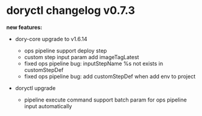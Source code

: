 # doryctl changelog v0.7.3

**new features:**

- dory-core upgrade to v1.6.14
    - ops pipeline support deploy step
    - custom step input param add imageTagLatest
    - fixed ops pipeline bug: inputStepName %s not exists in customStepDef
    - fixed ops pipeline bug: add customStepDef when add env to project

- doryctl upgrade
    - pipeline execute command support batch param for ops pipeline input automatically
